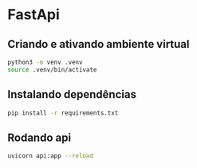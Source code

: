 # FastApi

## Criando e ativando ambiente virtual

```bash
python3 -m venv .venv
source .venv/bin/activate
```

## Instalando dependências

```bash
pip install -r requirements.txt
```

## Rodando api

```bash
uvicorn api:app --reload
```